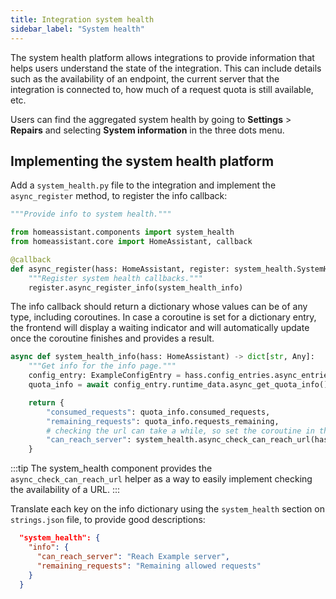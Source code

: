 ```yaml
---
title: Integration system health
sidebar_label: "System health"
---
```


The system health platform allows integrations to provide information that helps users understand the state of the integration. This can include details such as the availability of an endpoint, the current server that the integration is connected to, how much of a request quota is still available, etc.

Users can find the aggregated system health by going to **Settings** > **Repairs** and selecting **System information** in the three dots menu.

## Implementing the system health platform

Add a `system_health.py` file to the integration and implement the `async_register` method, to register the info callback:

```python
"""Provide info to system health."""

from homeassistant.components import system_health
from homeassistant.core import HomeAssistant, callback

@callback
def async_register(hass: HomeAssistant, register: system_health.SystemHealthRegistration) -> None:
    """Register system health callbacks."""
    register.async_register_info(system_health_info)
```

The info callback should return a dictionary whose values can be of any type, including coroutines. In case a coroutine is set for a dictionary entry, the frontend will display a waiting indicator and will automatically update once the coroutine finishes and provides a result.

```python
async def system_health_info(hass: HomeAssistant) -> dict[str, Any]:
    """Get info for the info page."""
    config_entry: ExampleConfigEntry = hass.config_entries.async_entries(DOMAIN)[0]
    quota_info = await config_entry.runtime_data.async_get_quota_info()

    return {
        "consumed_requests": quota_info.consumed_requests,
        "remaining_requests": quota_info.requests_remaining,
        # checking the url can take a while, so set the coroutine in the info dict
        "can_reach_server": system_health.async_check_can_reach_url(hass, ENDPOINT),
    }
```

:::tip
The system_health component provides the `async_check_can_reach_url` helper as a way to easily implement checking the availability of a URL.
:::


Translate each key on the info dictionary using the `system_health` section on `strings.json` file, to provide good descriptions:

```json
  "system_health": {
    "info": {
      "can_reach_server": "Reach Example server",
      "remaining_requests": "Remaining allowed requests"
    }
  }
```
